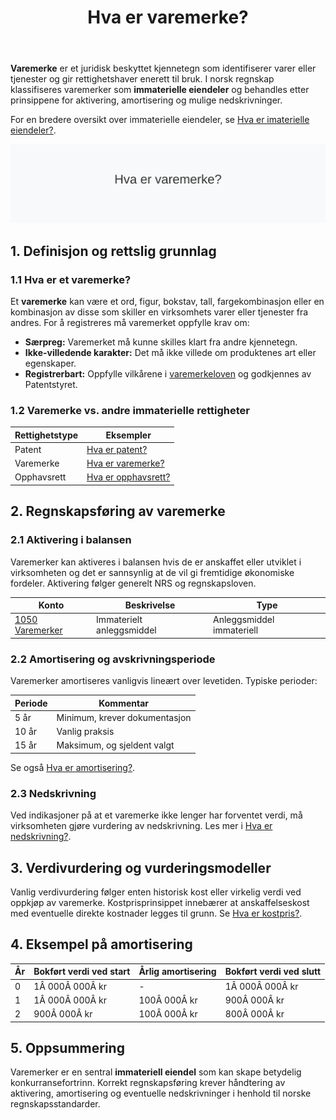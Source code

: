 ﻿---
title: "Hva er varemerke?"
meta_title: "Hva er varemerke?"
meta_description: '**Varemerke** er et juridisk beskyttet kjennetegn som identifiserer varer eller tjenester og gir rettighetshaver enerett til bruk. I norsk regnskap klassifisere...'
slug: hva-er-varemerke
type: blog
layout: pages/single
---

**Varemerke** er et juridisk beskyttet kjennetegn som identifiserer varer eller tjenester og gir rettighetshaver enerett til bruk. I norsk regnskap klassifiseres varemerker som **immaterielle eiendeler** og behandles etter prinsippene for aktivering, amortisering og mulige nedskrivninger.

For en bredere oversikt over immaterielle eiendeler, se [Hva er imaterielle eiendeler?](/blogs/regnskap/hva-er-imaterielle-eiendeler "Hva er Imaterielle Eiendeler? Komplett Guide til Immaterielle Verdier i Regnskap").

![Hva er varemerke?](hva-er-varemerke-image.svg)

## 1. Definisjon og rettslig grunnlag

### 1.1 Hva er et varemerke?

Et **varemerke** kan være et ord, figur, bokstav, tall, fargekombinasjon eller en kombinasjon av disse som skiller en virksomhets varer eller tjenester fra andres. For å registreres må varemerket oppfylle krav om:

* **Særpreg:** Varemerket må kunne skilles klart fra andre kjennetegn.
* **Ikke-villedende karakter:** Det må ikke villede om produktenes art eller egenskaper.
* **Registrerbart:** Oppfylle vilkårene i [varemerkeloven](https://lovdata.no/dokument/NL/lov/2010-06-26-19) og godkjennes av Patentstyret.

### 1.2 Varemerke vs. andre immaterielle rettigheter

| Rettighetstype | Eksempler |
|----------------|----------|
| Patent         | [Hva er patent?](/blogs/regnskap/hva-er-patent "Hva er Patent? Guide til Patentbeskyttelse") |
| Varemerke      | [Hva er varemerke?](/blogs/regnskap/hva-er-varemerke "Hva er Varemerke? Guide til Immaterielle Eiendeler i Regnskap") |
| Opphavsrett    | [Hva er opphavsrett?](/blogs/regnskap/hva-er-opphavsrett "Hva er Opphavsrett? Guide til Opphavsrett i Regnskap") |

## 2. Regnskapsføring av varemerke

### 2.1 Aktivering i balansen

Varemerker kan aktiveres i balansen hvis de er anskaffet eller utviklet i virksomheten og det er sannsynlig at de vil gi fremtidige økonomiske fordeler. Aktivering følger generelt NRS og regnskapsloven.

| Konto | Beskrivelse | Type |
|-------|-------------|------|
| [1050 Varemerker](/blogs/kontoplan/1050-varemerker "Konto 1050 - Varemerker") | Immaterielt anleggsmiddel | Anleggsmiddel immateriell |

### 2.2 Amortisering og avskrivningsperiode

Varemerker amortiseres vanligvis lineært over levetiden. Typiske perioder:

| Periode | Kommentar |
|---------|-----------|
| 5 år    | Minimum, krever dokumentasjon |
| 10 år   | Vanlig praksis |
| 15 år   | Maksimum, og sjeldent valgt |

Se også [Hva er amortisering?](/blogs/regnskap/hva-er-amortisering "Hva er Amortisering? En Komplett Guide til Avskrivninger").

### 2.3 Nedskrivning

Ved indikasjoner på at et varemerke ikke lenger har forventet verdi, må virksomheten gjøre vurdering av nedskrivning. Les mer i [Hva er nedskrivning?](/blogs/regnskap/hva-er-nedskrivning "Hva er Nedskrivning? Guide til Nedskrivning i Regnskap").

## 3. Verdivurdering og vurderingsmodeller

Vanlig verdivurdering følger enten historisk kost eller virkelig verdi ved oppkjøp av varemerke. Kostprisprinsippet innebærer at anskaffelseskost med eventuelle direkte kostnader legges til grunn. Se [Hva er kostpris?](/blogs/regnskap/hva-er-kostpris "Hva er Kostpris? Komplett Guide til Anskaffelseskost").

## 4. Eksempel på amortisering

| År | Bokført verdi ved start | Årlig amortisering | Bokført verdi ved slutt |
|----|-------------------------|--------------------|-------------------------|
| 0  | 1Â 000Â 000Â kr            | -                  | 1Â 000Â 000Â kr            |
| 1  | 1Â 000Â 000Â kr            | 100Â 000Â kr         | 900Â 000Â kr              |
| 2  | 900Â 000Â kr              | 100Â 000Â kr         | 800Â 000Â kr              |

## 5. Oppsummering

Varemerker er en sentral **immateriell eiendel** som kan skape betydelig konkurransefortrinn. Korrekt regnskapsføring krever håndtering av aktivering, amortisering og eventuelle nedskrivninger i henhold til norske regnskapsstandarder.










